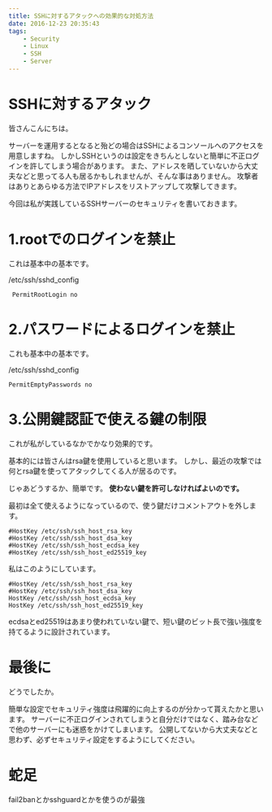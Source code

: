 ```yaml
---
title: SSHに対するアタックへの効果的な対処方法
date: 2016-12-23 20:35:43
tags:
    - Security
    - Linux
    - SSH
    - Server
---
```


# SSHに対するアタック
皆さんこんにちは。

サーバーを運用するとなると殆どの場合はSSHによるコンソールへのアクセスを用意しますね。
しかしSSHというのは設定をきちんとしないと簡単に不正ログインを許してしまう場合があります。
また、アドレスを晒していないから大丈夫などと思ってる人も居るかもしれませんが、そんな事はありません。
攻撃者はありとあらゆる方法でIPアドレスをリストアップして攻撃してきます。

今回は私が実践しているSSHサーバーのセキュリティを書いておきます。

# 1.rootでのログインを禁止
これは基本中の基本です。

/etc/ssh/sshd_config
```
 PermitRootLogin no
```

# 2.パスワードによるログインを禁止
これも基本中の基本です。

/etc/ssh/sshd_config
```
PermitEmptyPasswords no
```

# 3.公開鍵認証で使える鍵の制限
これが私がしているなかでかなり効果的です。

基本的には皆さんはrsa鍵を使用していると思います。
しかし、最近の攻撃では何とrsa鍵を使ってアタックしてくる人が居るのです。

じゃあどうするか、簡単です。
**使わない鍵を許可しなければよいのです。**

最初は全て使えるようになっているので、使う鍵だけコメントアウトを外します。

```
#HostKey /etc/ssh/ssh_host_rsa_key
#HostKey /etc/ssh/ssh_host_dsa_key
#HostKey /etc/ssh/ssh_host_ecdsa_key
#HostKey /etc/ssh/ssh_host_ed25519_key
```

私はこのようにしています。

```
#HostKey /etc/ssh/ssh_host_rsa_key
#HostKey /etc/ssh/ssh_host_dsa_key
HostKey /etc/ssh/ssh_host_ecdsa_key
HostKey /etc/ssh/ssh_host_ed25519_key
```

ecdsaとed25519はあまり使われていない鍵で、短い鍵のビット長で強い強度を持てるように設計されています。

# 最後に
どうでしたか。

簡単な設定でセキュリティ強度は飛躍的に向上するのが分かって貰えたかと思います。
サーバーに不正ログインされてしまうと自分だけではなく、踏み台などで他のサーバーにも迷惑をかけてしまいます。
公開してないから大丈夫などと思わず、必ずセキュリティ設定をするようにしてください。

# 蛇足
fail2banとかsshguardとかを使うのが最強
